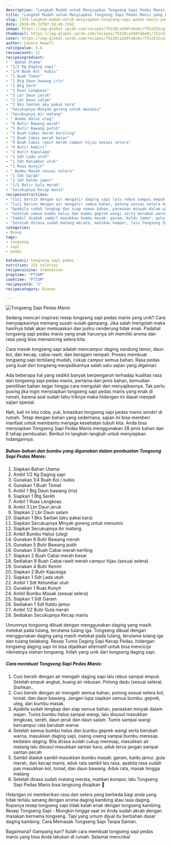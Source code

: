 ```yaml
---
description: "Langkah Mudah untuk Menyiapkan Tongseng Sapi Pedas Manis yang Lezat Sekali"
title: "Langkah Mudah untuk Menyiapkan Tongseng Sapi Pedas Manis yang Lezat Sekali"
slug: 1354-langkah-mudah-untuk-menyiapkan-tongseng-sapi-pedas-manis-yang-lezat-sekali
date: 2020-09-22T07:59:49.724Z
image: https://img-global.cpcdn.com/recipes/75220ca268fa6e9c/751x532cq70/tongseng-sapi-pedas-manis-foto-resep-utama.jpg
thumbnail: https://img-global.cpcdn.com/recipes/75220ca268fa6e9c/751x532cq70/tongseng-sapi-pedas-manis-foto-resep-utama.jpg
cover: https://img-global.cpcdn.com/recipes/75220ca268fa6e9c/751x532cq70/tongseng-sapi-pedas-manis-foto-resep-utama.jpg
author: Lenora Howell
ratingvalue: 4.6
reviewcount: 12
recipeingredient:
- " Bahan Utama"
- "1/2 Kg Daging sapi"
- "1/4 Buah Kol  kubis"
- "1 Buah Tomat"
- "1 Btg Daun bawang iris"
- "1 Btg Serh"
- "1 Ruas Lengkoas"
- "3 Lbr Daun jeruk"
- "2 Lbr Daun salam"
- "1 Bks Santan aku pakai kara"
- "Secukupnya Minyak goreng untuk menumis"
- "Secukupnya Air matang"
- " Bumbu Halus uleg"
- "8 Butir Bawang merah"
- "5 Butir Bawang putih"
- "3 Buah Cabai merah keriting"
- "2 Buah Cabai merah besar"
- "9 Buah Cabai rawit merah campur hijau sesuai selera"
- "4 Butir Kemiri"
- "2 Butir Kapulaga"
- "1 Sdt Lada utuh"
- "1 Sdt Ketumbar utuh"
- "1 Ruas Kunyit"
- " Bumbu Masak sesuai selera"
- "1 Sdt Garam"
- "1 Sdt Kaldu jamur"
- "1/2 Butir Gula merah"
- "Secukupnya Kecap manis"
recipeinstructions:
- "Cuci bersih dengan air mengalir daging sapi lalu rebus sampai empuk. Setelah empuk angkat, buang air rebusan. Potong dadu (sesuai selera). Sisihkan.."
- "Cuci bersih dengan air mengalir semua bahan, potong sesuai selera kol, tomat, dan daun bawang. Jangan lupa siapkan semua bumbu: geprek, uleg, dan bumbu masak."
- "Apabila sudah lengkap dan siap semua bahan, panaskan minyak dalam wajan. Tumis bumbu halus sampai wangi, lalu disusul masukkan lengkoas, serèh, daun jeruk dan daun salam. Tumis sampai wangi bercampur rata berubah warna"
- "Setelah semua bumbu halus dan bumbu geprek wangi serta berubah warna, masukkan daging sapi, oseng-oseng sampai bumbu meresap kedalam daging. Bila dirasa sudah cukup meresap, masukkan air matang lalu disusul masukkan santan kara, aduk terus jangan sampai santan pecah"
- "Sambil diaduk sambil masukkan bumbu masak: garam, kaldu jamur, gula merah, dan kecap manis, aduk rata sambil tes rasa, apabila rasa sudah pas masukkan kol, tomat, dan daun bawang. Aduk rata, masak hingga matang"
- "Setelah dirasa sudah matang merata, matikan kompor, lalu Tongseng Sapi Pedas Manis bisa langsung disajikan 🥰"
categories:
- Resep
tags:
- tongseng
- sapi
- pedas

katakunci: tongseng sapi pedas 
nutrition: 231 calories
recipecuisine: Indonesian
preptime: "PT36M"
cooktime: "PT33M"
recipeyield: "2"
recipecategory: Dinner

---
```



![Tongseng Sapi Pedas Manis](https://img-global.cpcdn.com/recipes/75220ca268fa6e9c/751x532cq70/tongseng-sapi-pedas-manis-foto-resep-utama.jpg)

Sedang mencari inspirasi resep tongseng sapi pedas manis yang unik? Cara menyiapkannya memang susah-susah gampang. Jika salah mengolah maka hasilnya tidak akan memuaskan dan justru cenderung tidak enak. Padahal tongseng sapi pedas manis yang enak harusnya sih memiliki aroma dan rasa yang bisa memancing selera kita.

Cara masak tongseng sapi adalah mencampur daging sandung lamur, daun kol, dan kecap, cabai rawit, dan beragam rempah. Proses membuat tongseng sapi terbilang mudah, cukup campur semua bahan. Rasa pedas yang kuat dari tongseng menjadikannya salah satu sajian yang digemari.

Ada beberapa hal yang sedikit banyak berpengaruh terhadap kualitas rasa dari tongseng sapi pedas manis, pertama dari jenis bahan, kemudian pemilihan bahan segar hingga cara mengolah dan menyajikannya. Tak perlu pusing jika ingin menyiapkan tongseng sapi pedas manis yang enak di rumah, karena asal sudah tahu triknya maka hidangan ini dapat menjadi sajian spesial.


Nah, kali ini kita coba, yuk, kreasikan tongseng sapi pedas manis sendiri di rumah. Tetap dengan bahan yang sederhana, sajian ini bisa memberi manfaat untuk membantu menjaga kesehatan tubuh kita. Anda bisa menyiapkan Tongseng Sapi Pedas Manis menggunakan 28 jenis bahan dan 6 tahap pembuatan. Berikut ini langkah-langkah untuk menyiapkan hidangannya.

<!--inarticleads1-->

##### Bahan-bahan dan bumbu yang digunakan dalam pembuatan Tongseng Sapi Pedas Manis:

1. Siapkan  Bahan Utama
1. Ambil 1/2 Kg Daging sapi
1. Gunakan 1/4 Buah Kol / kubis
1. Gunakan 1 Buah Tomat
1. Ambil 1 Btg Daun bawang (iris)
1. Siapkan 1 Btg Serèh
1. Ambil 1 Ruas Lengkoas
1. Ambil 3 Lbr Daun jeruk
1. Siapkan 2 Lbr Daun salam
1. Siapkan 1 Bks Santan (aku pakai kara)
1. Siapkan Secukupnya Minyak goreng untuk menumis
1. Siapkan Secukupnya Air matang
1. Ambil  Bumbu Halus (uleg)
1. Gunakan 8 Butir Bawang merah
1. Gunakan 5 Butir Bawang putih
1. Gunakan 3 Buah Cabai merah keriting
1. Siapkan 2 Buah Cabai merah besar
1. Sediakan 9 Buah Cabai rawit merah campur hijau (sesuai selera)
1. Gunakan 4 Butir Kemiri
1. Siapkan 2 Butir Kapulaga
1. Siapkan 1 Sdt Lada utuh
1. Ambil 1 Sdt Ketumbar utuh
1. Gunakan 1 Ruas Kunyit
1. Ambil  Bumbu Masak (sesuai selera)
1. Siapkan 1 Sdt Garam
1. Sediakan 1 Sdt Kaldu jamur
1. Ambil 1/2 Butir Gula merah
1. Sediakan Secukupnya Kecap manis


Umumnya tongseng dibuat dengan menggunakan daging yang masih melekat pada tulang, terutama tulang iga. Tongseng dibuat dengan menggunakan daging yang masih melekat pada tulang, terutama tulang iga dan tulang belakang. Resep Tumis Daging Sapi Kecap Pedas. hidangan tongseng daging sapi ini bisa dijadikan alternatif untuk bisa mencicipi nikmatnya olahan tongseng. Inilah yang unik dari tongseng daging sapi. 

<!--inarticleads2-->

##### Cara membuat Tongseng Sapi Pedas Manis:

1. Cuci bersih dengan air mengalir daging sapi lalu rebus sampai empuk. Setelah empuk angkat, buang air rebusan. Potong dadu (sesuai selera). Sisihkan..
1. Cuci bersih dengan air mengalir semua bahan, potong sesuai selera kol, tomat, dan daun bawang. Jangan lupa siapkan semua bumbu: geprek, uleg, dan bumbu masak.
1. Apabila sudah lengkap dan siap semua bahan, panaskan minyak dalam wajan. Tumis bumbu halus sampai wangi, lalu disusul masukkan lengkoas, serèh, daun jeruk dan daun salam. Tumis sampai wangi bercampur rata berubah warna
1. Setelah semua bumbu halus dan bumbu geprek wangi serta berubah warna, masukkan daging sapi, oseng-oseng sampai bumbu meresap kedalam daging. Bila dirasa sudah cukup meresap, masukkan air matang lalu disusul masukkan santan kara, aduk terus jangan sampai santan pecah
1. Sambil diaduk sambil masukkan bumbu masak: garam, kaldu jamur, gula merah, dan kecap manis, aduk rata sambil tes rasa, apabila rasa sudah pas masukkan kol, tomat, dan daun bawang. Aduk rata, masak hingga matang
1. Setelah dirasa sudah matang merata, matikan kompor, lalu Tongseng Sapi Pedas Manis bisa langsung disajikan 🥰


Hidangan ini memberikan rasa dan selera yang berbeda bagi anda yang tidak terlalu senang dengan aroma daging kambing atau rasa daging. Rupanya resep tongseng sapi tidak kalah enak dengan tongseng kambing. Resep Tongseng Sapi - Mungkin hingga saat ini Anda sudah akrab dengan masakan bernama tongseng. Tapi yang umum dijual itu berbahan dasar daging kambing. Cara Memasak Tongseng Sapi Tanpa Santan. 

Bagaimana? Gampang kan? Itulah cara membuat tongseng sapi pedas manis yang bisa Anda lakukan di rumah. Selamat mencoba!
